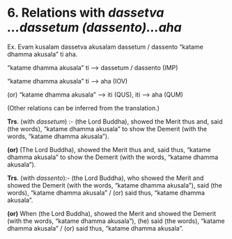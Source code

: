 # **6. Relations with** *dassetva ...dassetum (dassento)...aha*
   
   Ex. Evam kusalam dassetva akusalam dassetum / dassento “katame dhamma 
akusala” ti aha. 

 “katame dhamma akusala” ti --> dassetum / dassento (IMP) 

 “katame dhamma akusala” ti --> aha (IOV) 

(or) “katame dhamma akusala”     -->     iti (QUS), iti --> aha (QUM) 

 (Other relations can be inferred from the translation.) 
 
  **Trs**. (with *dassetum*) :- (the Lord Buddha), showed the Merit thus and, said (the 
words), “katame dhamma akusala” to show the Demerit (with the words, “katame 
dhamma akusala”). 

 **(or)** (The Lord Buddha), showed the Merit thus and, said thus, “katame dhamma 
akusala” to show the Demerit (with the words, “katame dhamma akusala”). 

 **Trs**. (with *dassento*):- (the Lord Buddha), who showed the Merit and showed the 
Demerit (with the words, “katame dhamma akusala”), said (the words), “katame 
dhamma akusala” / (or) said thus, “katame dhamma akusala”. 

 **(or)** When (the Lord Buddha), showed the Merit and showed the Demerit (with 
the words, “katame dhamma akusala”), (he) said (the words), “katame dhamma 
akusala” / (or) said thus, “katame dhamma akusala”. 
